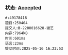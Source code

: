 ### 状态: [Accepted](http://dsbpython.openjudge.cn/dspythonbook/solution/49178418)
```
#:49178418
题目:250404
提交人:B-2200016628-谢艺
内存:7964kB
时间:601ms
语言:23ms
提交时间:2025-05-16 16:23:53
```